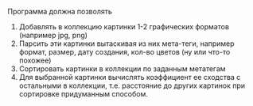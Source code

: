 Программа должна позволять 
1) Добавлять в коллекцию картинки 1-2 графических форматов (например jpg, png)
2) Парсить эти картинки вытаскивая из них мета-теги, например формат, размер, дату создания, кол-во цветов (ну или что-то похожее)
3) Сортировать картинки в коллекции по заданным метатегам 
4) Для выбранной картинки вычислять коэффициент ее сходства с остальными в коллекции, т.е. расстояние до других картинок при сортировке придуманным способом. 
